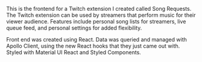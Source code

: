 This is the frontend for a Twitch extension I created called Song Requests. The Twitch extension can be used by streamers that perform music for their viewer audience. Features include personal song lists for streamers, live queue feed, and personal settings for added flexibility.

Front end was created using React. Data was queried and managed with Apollo Client, using the new React hooks that they just came out with. Styled with Material UI React and Styled Components.
